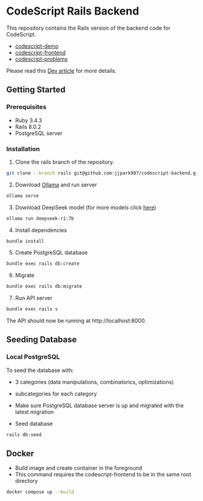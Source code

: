 # CodeScript Rails Backend

This repository contains the Rails version of the backend code for CodeScript.

- [codescript-demo](https://github.com/jjpark987/codescript-demo)
- [codescript-frontend](https://github.com/jjpark987/codescript-frontend)
- [codescript-problems](https://github.com/jjpark987/codescript-problems)

Please read this [Dev article](https://dev.to/jjpark987/building-a-code-problem-solving-assistant-4b71) for more details.

## Getting Started

### Prerequisites

- Ruby 3.4.3
- Rails 8.0.2
- PostgreSQL server

### Installation

1. Clone the rails branch of the repository.

```zsh
git clone --branch rails git@github.com:jjpark987/codescript-backend.git
```

2. Download [Ollama](https://ollama.com/) and run server

```zsh
ollama serve
```

3. Download DeepSeek model (for more models click [here](https://ollama.com/library/deepseek-r1:7b))

```zsh
ollama run deepseek-r1:7b
```

4. Install dependencies

```zsh
bundle install
```

5. Create PostgreSQL database

```zsh
bundle exec rails db:create
```

6. Migrate

```zsh
bundle exec rails db:migrate
```

7. Run API server

```zsh
bundle exec rails s
```

The API should now be running at http://localhost:8000.

## Seeding Database

### Local PostgreSQL

To seed the database with:
- 3 categories (data manipulations, combinatorics, optimizations)
- subcategories for each category

- Make sure PostgreSQL database server is up and migrated with the latest migration

- Seed database

```zsh
rails db:seed
```

## Docker

- Build image and create container in the foreground
- This command requires the codescript-frontend to be in the same root directory

```zsh
docker compose up --build
```
